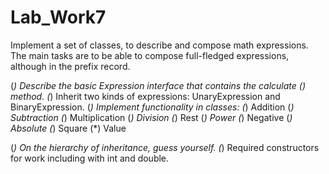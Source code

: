 # Lab_Work7

Implement a set of classes, to describe and compose math expressions. The main tasks are to be able to compose full-fledged expressions, although in the prefix record.

(*) Describe the basic Expression interface that contains the calculate () method.
(*) Inherit two kinds of expressions: UnaryExpression and BinaryExpression.
(*) Implement functionality in classes:
    (*)  Addition
    (*)  Subtraction
    (*)  Multiplication
    (*)  Division
    (*)  Rest
    (*)  Power
    (*)  Negative
    (*)  Absolute
    (*)  Square
    (*)  Value

(*) On the hierarchy of inheritance, guess yourself.
(*) Required constructors for work including with int and double.

